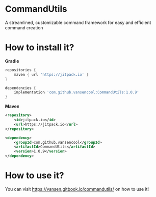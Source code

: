 # CommandUtils
A streamlined, customizable command framework for easy and efficient command creation

# How to install it?

**Gradle**

```groovy
repositories {
    maven { url 'https://jitpack.io' }
}
```

```groovy
dependencies {
    implementation 'com.github.vansencool:CommandUtils:1.0.9'
}
```

**Maven**

```xml
<repository>
    <id>jitpack.io</id>
    <url>https://jitpack.io</url>
</repository>
```

```xml
<dependency>
    <groupId>com.github.vansencool</groupId>
    <artifactId>CommandUtils</artifactId>
    <version>1.0.9</version>
</dependency>
```

# How to use it?
You can visit https://vansen.gitbook.io/commandutils/ on how to use it!
